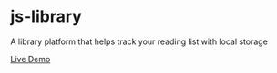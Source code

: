 # js-library
A library platform that helps track your reading list with local storage

[Live Demo](https://hanvdao.github.io/js-library/)
